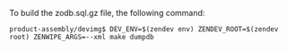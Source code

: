 To build the zodb.sql.gz file, the following command:
```
product-assembly/devimg$ DEV_ENV=$(zendev env) ZENDEV_ROOT=$(zendev root) ZENWIPE_ARGS=--xml make dumpdb 
```
